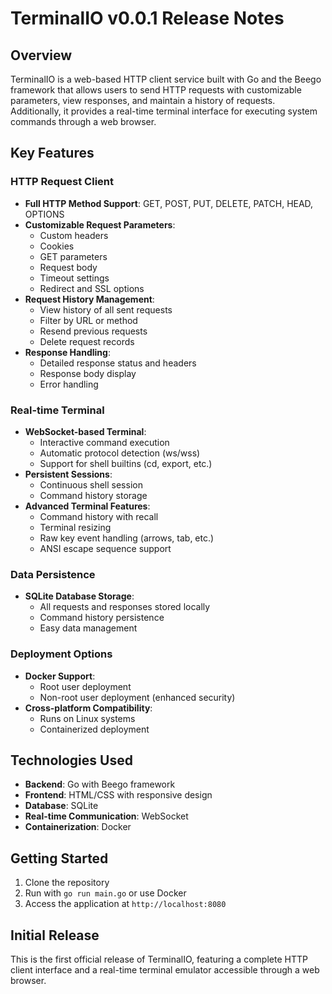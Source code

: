 # TerminalIO v0.0.1 Release Notes

## Overview
TerminalIO is a web-based HTTP client service built with Go and the Beego framework that allows users to send HTTP requests with customizable parameters, view responses, and maintain a history of requests. Additionally, it provides a real-time terminal interface for executing system commands through a web browser.

## Key Features

### HTTP Request Client
- **Full HTTP Method Support**: GET, POST, PUT, DELETE, PATCH, HEAD, OPTIONS
- **Customizable Request Parameters**:
  - Custom headers
  - Cookies
  - GET parameters
  - Request body
  - Timeout settings
  - Redirect and SSL options
- **Request History Management**:
  - View history of all sent requests
  - Filter by URL or method
  - Resend previous requests
  - Delete request records
- **Response Handling**:
  - Detailed response status and headers
  - Response body display
  - Error handling

### Real-time Terminal
- **WebSocket-based Terminal**:
  - Interactive command execution
  - Automatic protocol detection (ws/wss)
  - Support for shell builtins (cd, export, etc.)
- **Persistent Sessions**:
  - Continuous shell session
  - Command history storage
- **Advanced Terminal Features**:
  - Command history with recall
  - Terminal resizing
  - Raw key event handling (arrows, tab, etc.)
  - ANSI escape sequence support

### Data Persistence
- **SQLite Database Storage**:
  - All requests and responses stored locally
  - Command history persistence
  - Easy data management

### Deployment Options
- **Docker Support**:
  - Root user deployment
  - Non-root user deployment (enhanced security)
- **Cross-platform Compatibility**:
  - Runs on Linux systems
  - Containerized deployment

## Technologies Used
- **Backend**: Go with Beego framework
- **Frontend**: HTML/CSS with responsive design
- **Database**: SQLite
- **Real-time Communication**: WebSocket
- **Containerization**: Docker

## Getting Started
1. Clone the repository
2. Run with `go run main.go` or use Docker
3. Access the application at `http://localhost:8080`

## Initial Release
This is the first official release of TerminalIO, featuring a complete HTTP client interface and a real-time terminal emulator accessible through a web browser.